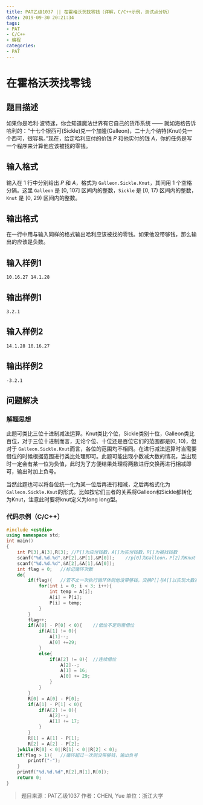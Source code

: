 ```yaml
---
title: PAT乙级1037 || 在霍格沃茨找零钱（详解，C/C++示例，测试点分析）
date: 2019-09-30 20:21:34
tags:
- PAT
- C/C++
- 编程
categories:
- PAT
---
```


# **在霍格沃茨找零钱**
## **题目描述**
如果你是哈利·波特迷，你会知道魔法世界有它自己的货币系统 —— 就如海格告诉哈利的：“十七个银西可(Sickle)兑一个加隆(Galleon)，二十九个纳特(Knut)兑一个西可，很容易。”现在，给定哈利应付的价钱 *P* 和他实付的钱 *A*，你的任务是写一个程序来计算他应该被找的零钱。

## **输入格式**
输入在 1 行中分别给出 *P* 和 *A*，格式为 `Galleon.Sickle.Knut`，其间用 1 个空格分隔。这里 `Galleon` 是 [0, 107] 区间内的整数，`Sickle` 是 [0, 17) 区间内的整数，`Knut` 是 [0, 29) 区间内的整数。
## **输出格式**
在一行中用与输入同样的格式输出哈利应该被找的零钱。如果他没带够钱，那么输出的应该是负数。
## **输入样例1**
```null
10.16.27 14.1.28
```
## **输出样例1**
```null
3.2.1
```
## **输入样例2**
```null
14.1.28 10.16.27
```
## **输出样例2**
```null
-3.2.1
```

## 问题解决
### 解题思想
此题可类比三位十进制减法运算。Knut类比个位，Sickle类别十位，Galleon类比百位，对于三位十进制而言，无论个位、十位还是百位它们的范围都是[0, 10)，但对于 `Galleon.Sickle.Knut`而言，各位的范围均不相同。在进行减法运算时当需要借位的时候根据范围进行类比处理即可。此题可能出现小数减大数的情况，当出现时一定会有某一位为负值，此时为了方便结果处理将两数进行交换再进行相减即可，输出时加上负号。

当然此题也可以将各位统一化为某一位后再进行相减，之后再格式化为 `Galleon.Sickle.Knut`的形式。比如按它们三者的关系将Galleon和Sickle都转化为Knut，注意此时要将knut定义为long long型。

### 代码示例（C/C++）

```cpp
#include <cstdio>
using namespace std;
int main()
{
    int P[3],A[3],R[3]; //P[]为应付钱数，A[]为实付钱数，R[]为被找钱数
    scanf("%d.%d.%d",&P[2],&P[1],&P[0]);    //p[0]为Galleon，P[2]为Knut
    scanf("%d.%d.%d",&A[2],&A[1],&A[0]);
    int flag = 0;   //标记循环次数
    do{
        if(flag){   //若不止一次执行循环体则他没带够钱，交换P[]与A[]以实现大数减小数
            for(int i = 0; i < 3; i++){
                int temp = A[i];
                A[i] = P[i];
                P[i] = temp;
            }
        }
        flag++;
        if(A[0] - P[0] < 0){    //低位不足则需借位
            if(A[1] != 0){
                A[1]--;
                A[0] +=29;
            }
            else{
                if(A[2] != 0){  //连续借位
                    A[2]--;
                    A[1] = 16;
                    A[0] += 29;
                }
            }
        }
        R[0] = A[0] - P[0];
        if(A[1] - P[1] < 0){
            if(A[2] != 0){
                A[2]--;
                A[1] += 17;
            }
        }
        R[1] = A[1] - P[1];
        R[2] = A[2] - P[2];
    }while(R[0] < 0||R[1] < 0||R[2] < 0);
    if(flag > 1){   //循环超过一次则没带够钱，输出负号
        printf("-");
    }
    printf("%d.%d.%d",R[2],R[1],R[0]);
    return 0;
}
```
>题目来源：PAT乙级1037
>作者：CHEN, Yue
>单位：浙江大学